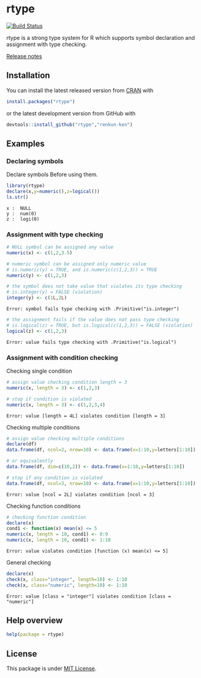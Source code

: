 

# rtype

[![Build Status](https://travis-ci.org/renkun-ken/rtype.png?branch=master)](https://travis-ci.org/renkun-ken/rtype)

rtype is a strong type system for R which supports symbol declaration and assignment with type checking.

[Release notes](https://github.com/renkun-ken/rtype/releases)

## Installation

You can install the latest released version from [CRAN](http://cran.r-project.org/web/packages/rtype/) with

```r
install.packages("rtype")
```

or the latest development version from GitHub with

```r
devtools::install_github("rtype","renkun-ken")
```

## Examples

### Declaring symbols

Declare symbols Before using them.


```r
library(rtype)
declare(x,y=numeric(),z=logical())
ls.str()
```

```
x :  NULL
y :  num(0) 
z :  logi(0) 
```

### Assignment with type checking


```r
# NULL symbol can be assigned any value
numeric(x) <- c(1,2,3.5)

# numeric symbol can be assigned only numeric value
# is.numeric(y) = TRUE, and is.numeric(c(1,2,3)) = TRUE
numeric(y) <- c(1,2,3)

# the symbol does not take value that violates its type checking
# is.integer(y) = FALSE (violation)
integer(y) <- c(1L,2L)
```

```
Error: symbol fails type checking with .Primitive("is.integer")
```

```r
# the assignment fails if the value does not pass type checking
# is.logical(z) = TRUE, but is.logical(c(1,2,3)) = FALSE (violation)
logical(z) <- c(1,2,3)
```

```
Error: value fails type checking with .Primitive("is.logical")
```

### Assignment with condition checking

Checking single condition


```r
# assign value checking condition length = 3
numeric(x, length = 3) <- c(1,2,3)

# stop if condition is violated
numeric(x, length = 3) <- c(1,2,3,4)
```

```
Error: value [length = 4L] violates condition [length = 3]
```


Checking multiple conditions


```r
# assign value checking multiple conditions
declare(df)
data.frame(df, ncol=2, nrow=10) <- data.frame(x=1:10,y=letters[1:10])

# or equivalently
data.frame(df, dim=c(10,2)) <- data.frame(x=1:10,y=letters[1:10])

# stop if any condition is violated
data.frame(df, ncol=3, nrow=10) <- data.frame(x=1:10,y=letters[1:10])
```

```
Error: value [ncol = 2L] violates condition [ncol = 3]
```

Checking function conditions


```r
# checking function condition
declare(x)
cond1 <- function(x) mean(x) <= 5
numeric(x, length = 10, cond1) <- 0:9
numeric(x, length = 10, cond1) <- 1:10
```

```
Error: value violates condition [function (x) mean(x) <= 5]
```

General checking


```r
declare(x)
check(x, class="integer", length=10) <- 1:10
check(x, class="numeric", length=10) <- 1:10
```

```
Error: value [class = "integer"] violates condition [class = "numeric"]
```

## Help overview

```r
help(package = rtype)
```

## License

This package is under [MIT License](http://opensource.org/licenses/MIT).
